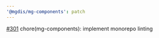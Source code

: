 ```yaml
---
'@mgdis/mg-components': patch
---
```


[#301](https://gitlab.mgdis.fr/core/core-ui/core-ui/-/issues/301) chore(mg-components): implement monorepo linting
